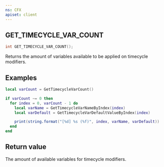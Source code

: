 ```yaml
---
ns: CFX
apiset: client
---
```

## GET_TIMECYCLE_VAR_COUNT

```c
int GET_TIMECYCLE_VAR_COUNT();
```

Returns the amount of variables available to be applied on timecycle modifiers.

## Examples

```lua
local varCount = GetTimecycleVarCount()

if varCount ~= 0 then
  for index = 0, varCount - 1 do
    local varName = GetTimecycleVarNameByIndex(index)
    local varDefault = GetTimecycleVarDefaultValueByIndex(index)

    print(string.format("[%d] %s (%f)", index, varName, varDefault))
  end
end
```

## Return value
The amount of available variables for timecycle modifiers.

